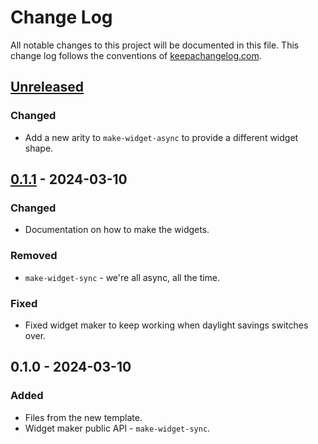 # Change Log
All notable changes to this project will be documented in this file. This change log follows the conventions of [keepachangelog.com](http://keepachangelog.com/).

## [Unreleased]
### Changed
- Add a new arity to `make-widget-async` to provide a different widget shape.

## [0.1.1] - 2024-03-10
### Changed
- Documentation on how to make the widgets.

### Removed
- `make-widget-sync` - we're all async, all the time.

### Fixed
- Fixed widget maker to keep working when daylight savings switches over.

## 0.1.0 - 2024-03-10
### Added
- Files from the new template.
- Widget maker public API - `make-widget-sync`.

[Unreleased]: https://sourcehost.site/your-name/clojure-curso-ufcg/compare/0.1.1...HEAD
[0.1.1]: https://sourcehost.site/your-name/clojure-curso-ufcg/compare/0.1.0...0.1.1
